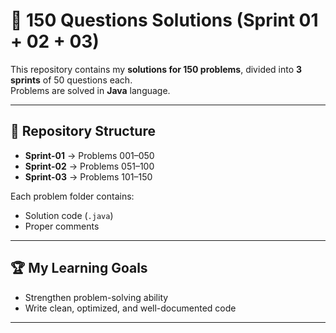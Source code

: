 # 🚀 150 Questions Solutions (Sprint 01 + 02 + 03)

This repository contains my **solutions for 150  problems**, divided into **3 sprints** of 50 questions each.  
Problems are solved in **Java** language.

---

## 📂 Repository Structure

- **Sprint-01** → Problems 001–050  
- **Sprint-02** → Problems 051–100  
- **Sprint-03** → Problems 101–150  

Each problem folder contains:
- Solution code (`.java`)
- Proper comments

---

## 🏆 My Learning Goals
- Strengthen problem-solving ability
- Write clean, optimized, and well-documented code
  
---
